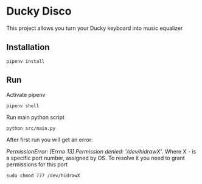 # Ducky Disco

This project allows you turn your Ducky keyboard into music equalizer

## Installation
`pipenv install`

## Run
Activate pipenv

`pipenv shell`

Run main python script

`python src/main.py`

After first run you will get an error:

*PermissionError: [Errno 13] Permission denied: '/dev/hidrawX'*. Where X - is a specific port number, assigned by OS.
To resolve it you need to grant permissions for this port

`sudo chmod 777 /dev/hidrawX`


